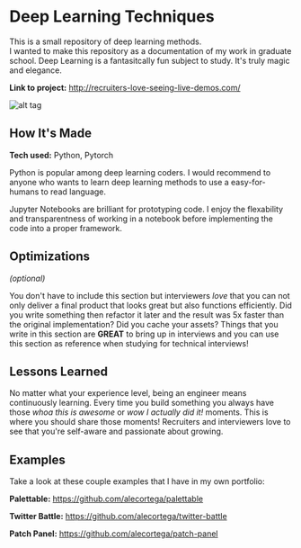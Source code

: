 # Deep Learning Techniques

This is a small repository of deep learning methods.  
I wanted to make this repository as a documentation of my work in graduate school.
Deep Learning is a fantasitcally fun subject to study.  It's truly magic and elegance.

**Link to project:** <http://recruiters-love-seeing-live-demos.com/>

![alt tag](http://placecorgi.com/1200/650)

## How It's Made

**Tech used:** Python, Pytorch

Python is popular among deep learning coders.  I would recommend to anyone who wants to learn deep learning methods to use a easy-for-humans to read language.

Jupyter Notebooks are brilliant for prototyping code.  I enjoy the flexability and transparentness of working in a notebook before implementing the code into a proper framework.


## Optimizations

*(optional)*

You don't have to include this section but interviewers *love* that you can not only deliver a final product that looks great but also functions efficiently. Did you write something then refactor it later and the result was 5x faster than the original implementation? Did you cache your assets? Things that you write in this section are **GREAT** to bring up in interviews and you can use this section as reference when studying for technical interviews!

## Lessons Learned

No matter what your experience level, being an engineer means continuously learning. Every time you build something you always have those *whoa this is awesome* or *wow I actually did it!* moments. This is where you should share those moments! Recruiters and interviewers love to see that you're self-aware and passionate about growing.

## Examples

Take a look at these couple examples that I have in my own portfolio:

**Palettable:** <https://github.com/alecortega/palettable>

**Twitter Battle:** <https://github.com/alecortega/twitter-battle>

**Patch Panel:** <https://github.com/alecortega/patch-panel>
